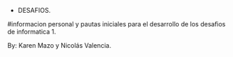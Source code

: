 - DESAFIOS.

#informacion personal y pautas iniciales para el desarrollo de los desafios de informatica 1.



By: Karen Mazo y Nicolás Valencia. 



